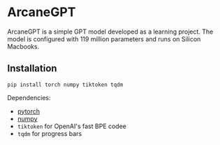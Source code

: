 # ArcaneGPT

ArcaneGPT is a simple GPT model developed as a learning project. The model is configured with 119 million parameters and runs on Silicon Macbooks. 

## Installation

```
pip install torch numpy tiktoken tqdm
```
Dependencies:

- [pytorch](https://pytorch.org)
- [numpy](https://numpy.org/install/)
-  `tiktoken` for OpenAI's fast BPE codee
-  `tqdm` for progress bars
